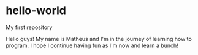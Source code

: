 # hello-world
My first repository

Hello guys!
My name is Matheus and I'm in the journey of learning how to program.
I hope I continue having fun as I'm now and learn a bunch!
